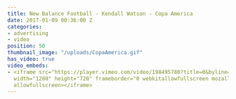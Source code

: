 ```yaml
---
title: New Balance Football - Kendall Watson - Copa America
date: 2017-01-09 00:36:00 Z
categories:
- advertising
- video
position: 50
thumbnail_image: "/uploads/CopaAmerica.gif"
has_video: true
video_embeds:
- <iframe src="https://player.vimeo.com/video/198495780?title=0&byline=0&portrait=0"
  width="1280" height="720" frameborder="0 webkitallowfullscreen mozallowfullscreen
  allowfullscreen></iframe>
---
```


